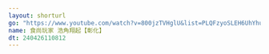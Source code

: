 ```yaml
---
layout: shorturl
go: "https://www.youtube.com/watch?v=800jzTVHglU&list=PLQFzyoSLEH6UhYhu9CTwk9YsnTZq5g7B9&index=3"
name: 食尚玩家 浩角翔起【彰化】
dt: 240426110812
---
```


